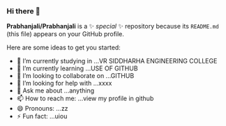 ### Hi there 👋
**Prabhanjali/Prabhanjali** is a ✨ _special_ ✨ repository because its `README.md` (this file) appears on your GitHub profile.

Here are some ideas to get you started:

- 🔭 I’m currently studying in ...VR SIDDHARHA ENGINEERING COLLEGE
- 🌱 I’m currently learning ...USE OF GITHUB
- 👯 I’m looking to collaborate on ...GITHUB
- 🤔 I’m looking for help with ...xxxx
- 💬 Ask me about ...anything
- 📫 How to reach me: ...view my profile in github
- 😄 Pronouns: ...zz
- ⚡ Fun fact: ...uiou
